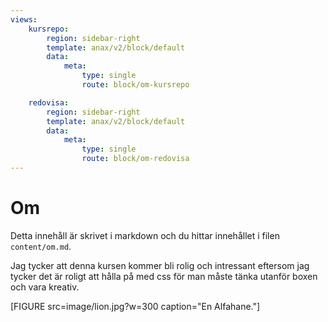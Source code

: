 ```yaml
---
views:
    kursrepo:
        region: sidebar-right
        template: anax/v2/block/default
        data:
            meta:
                type: single
                route: block/om-kursrepo

    redovisa:
        region: sidebar-right
        template: anax/v2/block/default
        data:
            meta:
                type: single
                route: block/om-redovisa
---
```

Om
=========================

Detta innehåll är skrivet i markdown och du hittar innehållet i filen `content/om.md`.

Jag tycker att denna kursen kommer bli rolig och intressant eftersom jag tycker det är roligt att hålla på med css för man måste tänka utanför boxen och vara kreativ.

[FIGURE src=image/lion.jpg?w=300 caption="En Alfahane."]

